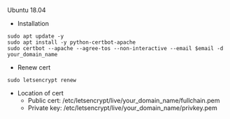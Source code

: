 Ubuntu 18.04
* Installation
```
sudo apt update -y
sudo apt install -y python-certbot-apache
sudo certbot --apache --agree-tos --non-interactive --email $email -d your_domain_name
```
* Renew cert
```
sudo letsencrypt renew
``` 
* Location of cert
  * Public cert: /etc/letsencrypt/live/your_domain_name/fullchain.pem
  * Private key: /etc/letsencrypt/live/your_domain_name/privkey.pem
